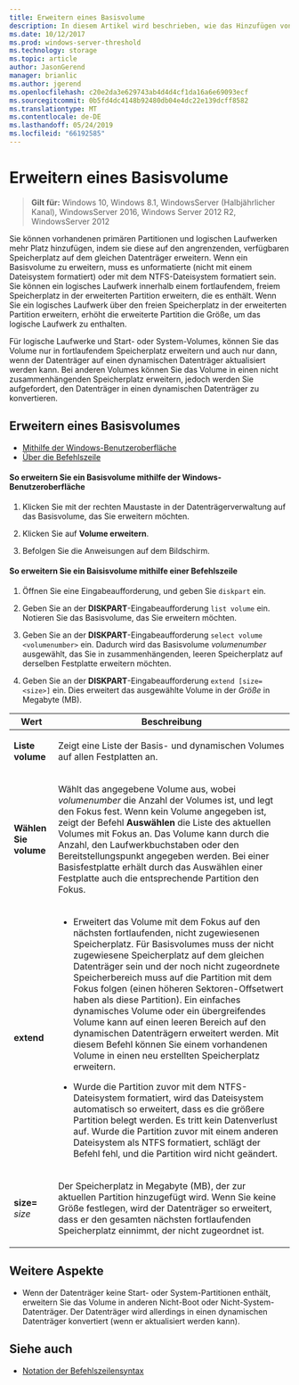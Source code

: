 ```yaml
---
title: Erweitern eines Basisvolume
description: In diesem Artikel wird beschrieben, wie das Hinzufügen von Speicherplatz auf primären und logischen Laufwerken ein Basisvolume erweitert
ms.date: 10/12/2017
ms.prod: windows-server-threshold
ms.technology: storage
ms.topic: article
author: JasonGerend
manager: brianlic
ms.author: jgerend
ms.openlocfilehash: c20e2da3e629743ab4d4d4cf1da16a6e69093ecf
ms.sourcegitcommit: 0b5fd4dc4148b92480db04e4dc22e139dcff8582
ms.translationtype: MT
ms.contentlocale: de-DE
ms.lasthandoff: 05/24/2019
ms.locfileid: "66192585"
---
```

# <a name="extend-a-basic-volume"></a>Erweitern eines Basisvolume

> **Gilt für:** Windows 10, Windows 8.1, WindowsServer (Halbjährlicher Kanal), WindowsServer 2016, Windows Server 2012 R2, WindowsServer 2012

Sie können vorhandenen primären Partitionen und logischen Laufwerken mehr Platz hinzufügen, indem sie diese auf den angrenzenden, verfügbaren Speicherplatz auf dem gleichen Datenträger erweitern. Wenn ein Basisvolume zu erweitern, muss es unformatierte (nicht mit einem Dateisystem formatiert) oder mit dem NTFS-Dateisystem formatiert sein. Sie können ein logisches Laufwerk innerhalb einem fortlaufendem, freiem Speicherplatz in der erweiterten Partition erweitern, die es enthält. Wenn Sie ein logisches Laufwerk über den freien Speicherplatz in der erweiterten Partition erweitern, erhöht die erweiterte Partition die Größe, um das logische Laufwerk zu enthalten.

Für logische Laufwerke und Start- oder System-Volumes, können Sie das Volume nur in fortlaufendem Speicherplatz erweitern und auch nur dann, wenn der Datenträger auf einen dynamischen Datenträger aktualisiert werden kann. Bei anderen Volumes können Sie das Volume in einen nicht zusammenhängenden Speicherplatz erweitern, jedoch werden Sie aufgefordert, den Datenträger in einen dynamischen Datenträger zu konvertieren.

## <a name="extending-a-basic-volume"></a>Erweitern eines Basisvolumes

-   [Mithilfe der Windows-Benutzeroberfläche](#to-extend-a-basic-volume-using-the-windows-interface)
-   [Über die Befehlszeile](#to-extend-a-basic-volume-using-a-command-line)

#### <a name="to-extend-a-basic-volume-using-the-windows-interface"></a>So erweitern Sie ein Basisvolume mithilfe der Windows-Benutzeroberfläche

1. Klicken Sie mit der rechten Maustaste in der Datenträgerverwaltung auf das Basisvolume, das Sie erweitern möchten.

2. Klicken Sie auf **Volume erweitern**.

3. Befolgen Sie die Anweisungen auf dem Bildschirm.

#### <a name="to-extend-a-basic-volume-using-a-command-line"></a>So erweitern Sie ein Baisisvolume mithilfe einer Befehlszeile

1. Öffnen Sie eine Eingabeaufforderung, und geben Sie `diskpart` ein.

2. Geben Sie an der **DISKPART**-Eingabeaufforderung `list volume` ein. Notieren Sie das Basisvolume, das Sie erweitern möchten.

3. Geben Sie an der **DISKPART**-Eingabeaufforderung `select volume <volumenumber>` ein. Dadurch wird das Basisvolume *volumenumber* ausgewählt, das Sie in zusammenhängenden, leeren Speicherplatz auf derselben Festplatte erweitern möchten.

4. Geben Sie an der **DISKPART**-Eingabeaufforderung `extend [size=<size>]` ein. Dies erweitert das ausgewählte Volume in der *Größe* in Megabyte (MB).

| Wert | Beschreibung |
| --- | --- |
| <p>**Liste volume**</p> | <p>Zeigt eine Liste der Basis- und dynamischen Volumes auf allen Festplatten an.</p> |
| <p>**Wählen Sie volume**</p> | <p>Wählt das angegebene Volume aus, wobei <em>volumenumber</em> die Anzahl der Volumes ist, und legt den Fokus fest. Wenn kein Volume angegeben ist, zeigt der Befehl **Auswählen** die Liste des aktuellen Volumes mit Fokus an. Das Volume kann durch die Anzahl, den Laufwerkbuchstaben oder den Bereitstellungspunkt angegeben werden. Bei einer Basisfestplatte erhält durch das Auswählen einer Festplatte auch die entsprechende Partition den Fokus.</p> |
| <p>**extend**</p> | <p><ul><li>Erweitert das Volume mit dem Fokus auf den nächsten fortlaufenden, nicht zugewiesenen Speicherplatz. Für Basisvolumes muss der nicht zugewiesene Speicherplatz auf dem gleichen Datenträger sein und der noch nicht zugeordnete Speicherbereich muss auf die Partition mit dem Fokus folgen (einen höheren Sektoren-Offsetwert haben als diese Partition). Ein einfaches dynamisches Volume oder ein übergreifendes Volume kann auf einen leeren Bereich auf den dynamischen Datenträgern erweitert werden. Mit diesem Befehl können Sie einem vorhandenen Volume in einen neu erstellten Speicherplatz erweitern.</p></li ><p><li>Wurde die Partition zuvor mit dem NTFS-Dateisystem formatiert, wird das Dateisystem automatisch so erweitert, dass es die größere Partition belegt werden. Es tritt kein Datenverlust auf. Wurde die Partition zuvor mit einem anderen Dateisystem als NTFS formatiert, schlägt der Befehl fehl, und die Partition wird nicht geändert.</p></li></ul>|
| <p>**size=** <em>size</em></p> | <p>Der Speicherplatz in Megabyte (MB), der zur aktuellen Partition hinzugefügt wird. Wenn Sie keine Größe festlegen, wird der Datenträger so erweitert, dass er den gesamten nächsten fortlaufenden Speicherplatz einnimmt, der nicht zugeordnet ist.</p> |

## <a name="additional-considerations"></a>Weitere Aspekte

-   Wenn der Datenträger keine Start- oder System-Partitionen enthält, erweitern Sie das Volume in anderen Nicht-Boot oder Nicht-System-Datenträger. Der Datenträger wird allerdings in einen dynamischen Datenträger konvertiert (wenn er aktualisiert werden kann).

## <a name="see-also"></a>Siehe auch

-   [Notation der Befehlszeilensyntax](https://technet.microsoft.com/library/cc742449(v=ws.11).aspx)
